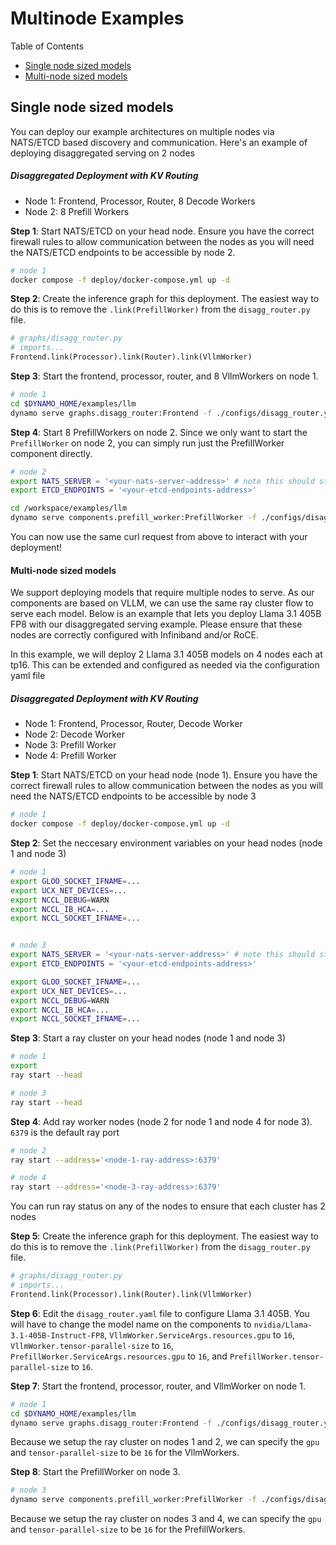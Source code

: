 # Multinode Examples

Table of Contents
- [Single node sized models](#single-node-sized-models)
- [Multi-node sized models](#multi-node-sized-models)

## Single node sized models
You can deploy our example architectures on multiple nodes via NATS/ETCD based discovery and communication. Here's an example of deploying disaggregated serving on 2 nodes

##### Disaggregated Deployment with KV Routing
- Node 1: Frontend, Processor, Router, 8 Decode Workers
- Node 2: 8 Prefill Workers

**Step 1**: Start NATS/ETCD on your head node. Ensure you have the correct firewall rules to allow communication between the nodes as you will need the NATS/ETCD endpoints to be accessible by node 2.
```bash
# node 1
docker compose -f deploy/docker-compose.yml up -d
```

**Step 2**: Create the inference graph for this deployment. The easiest way to do this is to remove the `.link(PrefillWorker)` from the `disagg_router.py` file.

```python
# graphs/disagg_router.py
# imports...
Frontend.link(Processor).link(Router).link(VllmWorker)
```

**Step 3**: Start the frontend, processor, router, and 8 VllmWorkers on node 1.
```bash
# node 1
cd $DYNAMO_HOME/examples/llm
dynamo serve graphs.disagg_router:Frontend -f ./configs/disagg_router.yaml --VllmWorker.ServiceArgs.workers=8
```

**Step 4**: Start 8 PrefillWorkers on node 2.
Since we only want to start the `PrefillWorker` on node 2, you can simply run just the PrefillWorker component directly.

```bash
# node 2
export NATS_SERVER = '<your-nats-server-address>' # note this should start with nats://...
export ETCD_ENDPOINTS = '<your-etcd-endpoints-address>'

cd /workspace/examples/llm
dynamo serve components.prefill_worker:PrefillWorker -f ./configs/disagg_router.yaml --PrefillWorker.ServiceArgs.workers=8
```

You can now use the same curl request from above to interact with your deployment!

#### Multi-node sized models 
We support deploying models that require multiple nodes to serve. As our components are based on VLLM, we can use the same ray cluster flow to serve each model. Below is an example that lets you deploy Llama 3.1 405B FP8 with our disaggregated serving example. Please ensure that these nodes are correctly configured with Infiniband and/or RoCE.

In this example, we will deploy 2 Llama 3.1 405B models on 4 nodes each at tp16. This can be extended and configured as needed via the configuration yaml file

##### Disaggregated Deployment with KV Routing
- Node 1: Frontend, Processor, Router, Decode Worker
- Node 2: Decode Worker
- Node 3: Prefill Worker
- Node 4: Prefill Worker

**Step 1**: Start NATS/ETCD on your head node (node 1). Ensure you have the correct firewall rules to allow communication between the nodes as you will need the NATS/ETCD endpoints to be accessible by node 3
```bash
# node 1
docker compose -f deploy/docker-compose.yml up -d
```

**Step 2**: Set the neccesary environment variables on your head nodes (node 1 and node 3)
```bash
# node 1
export GLOO_SOCKET_IFNAME=...
export UCX_NET_DEVICES=...
export NCCL_DEBUG=WARN
export NCCL_IB_HCA=...
export NCCL_SOCKET_IFNAME=...


# node 3
export NATS_SERVER = '<your-nats-server-address>' # note this should start with nats://...
export ETCD_ENDPOINTS = '<your-etcd-endpoints-address>'

export GLOO_SOCKET_IFNAME=...
export UCX_NET_DEVICES=...
export NCCL_DEBUG=WARN
export NCCL_IB_HCA=...
export NCCL_SOCKET_IFNAME=...
```

**Step 3**: Start a ray cluster on your head nodes (node 1 and node 3)
```bash
# node 1
export 
ray start --head

# node 3
ray start --head
```

**Step 4**: Add ray worker nodes (node 2 for node 1 and node 4 for node 3). `6379` is the default ray port
```bash
# node 2
ray start --address='<node-1-ray-address>:6379'

# node 4
ray start --address='<node-3-ray-address>:6379'
```

You can run ray status on any of the nodes to ensure that each cluster has 2 nodes

**Step 5**: Create the inference graph for this deployment. The easiest way to do this is to remove the `.link(PrefillWorker)` from the `disagg_router.py` file.

```python
# graphs/disagg_router.py
# imports...
Frontend.link(Processor).link(Router).link(VllmWorker)
```

**Step 6**: Edit the `disagg_router.yaml` file to configure Llama 3.1 405B. You will have to change the model name on the components to `nvidia/Llama-3.1-405B-Instruct-FP8`, `VllmWorker.ServiceArgs.resources.gpu` to `16`, `VllmWorker.tensor-parallel-size` to `16`, `PrefillWorker.ServiceArgs.resources.gpu` to `16`, and `PrefillWorker.tensor-parallel-size` to `16`.

**Step 7**: Start the frontend, processor, router, and VllmWorker on node 1.
```bash
# node 1
cd $DYNAMO_HOME/examples/llm
dynamo serve graphs.disagg_router:Frontend -f ./configs/disagg_router.yaml --VllmWorker.enforce-eager=true
```

Because we setup the ray cluster on nodes 1 and 2, we can specify the `gpu` and `tensor-parallel-size` to be `16` for the VllmWorkers.

**Step 8**: Start the PrefillWorker on node 3.
```bash
# node 3
dynamo serve components.prefill_worker:PrefillWorker -f ./configs/disagg_router.yaml --PrefillWorker.enforce-eager=true
```

Because we setup the ray cluster on nodes 3 and 4, we can specify the `gpu` and `tensor-parallel-size` to be `16` for the PrefillWorkers.
